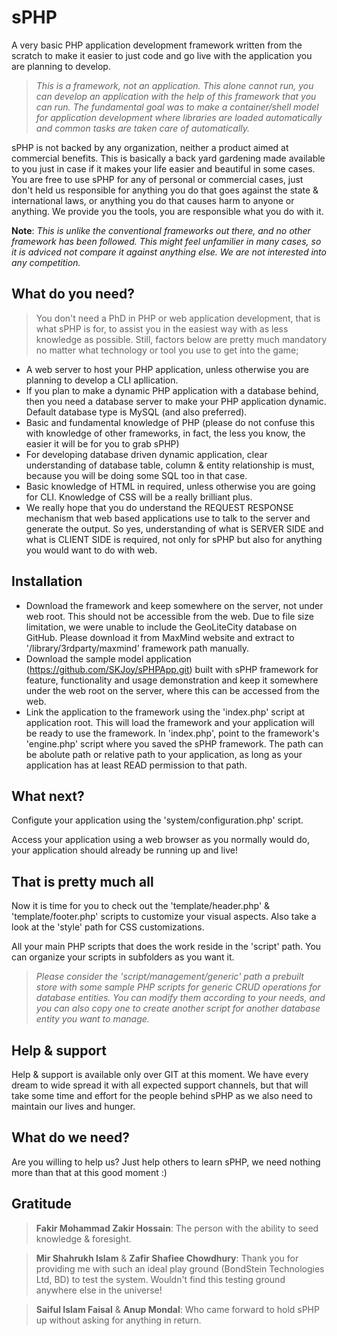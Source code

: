 # sPHP
A very basic PHP application development framework written from the scratch to make it easier to just code and go live with the application you are planning to develop.
> *This is a framework, not an application. This alone cannot run, you can develop an application with the help of this framework that you can run.
The fundamental goal was to make a container/shell model for application development where libraries are loaded automatically and common tasks are taken care of automatically.*

sPHP is not backed by any organization, neither a product aimed at commercial benefits. This is basically a back yard gardening made available to you just in case if it makes your life easier and beautiful in some cases. You are free to use sPHP for any of personal or commercial cases, just don't held us responsible for anything you do that goes against the state & international laws, or anything you do that causes harm to anyone or anything. We provide you the tools, you are responsible what you do with it.

**Note**: *This is unlike the conventional frameworks out there, and no other framework has been followed. This might feel unfamilier in many cases, so it is adviced not compare it against anything else. We are not interested into any competition.*
## What do you need?
> You don't need a PhD in PHP or web application development, that is what sPHP is for, to assist you in the easiest way with as less knowledge as possible. Still, factors below are pretty much mandatory no matter what technology or tool you use to get into the game;
- A web server to host your PHP application, unless otherwise you are planning to develop a CLI apllication.
- If you plan to make a dynamic PHP application with a database behind, then you need a database server to make your PHP application dynamic. Default database type is MySQL (and also preferred).
- Basic and fundamental knowledge of PHP (please do not confuse this with knowledge of other frameworks, in fact, the less you know, the easier it will be for you to grab sPHP)
- For developing database driven dynamic application, clear understanding of database table, column & entity relationship is must, because you will be doing some SQL too in that case.
- Basic knowledge of HTML in required, unless otherwise you are going for CLI. Knowledge of CSS will be a really brilliant plus.
- We really hope that you do understand the REQUEST RESPONSE mechanism that web based applications use to talk to the server and generate the output. So yes, understanding of what is SERVER SIDE and what is CLIENT SIDE is required, not only for sPHP but also for anything you would want to do with web.
## Installation
- Download the framework and keep somewhere on the server, not under web root. This should not be accessible from the web.
Due to file size limitation, we were unable to include the GeoLiteCity database on GitHub. Please download it from MaxMind website and extract to '/library/3rdparty/maxmind' framework path manually.
- Download the sample model application (https://github.com/SKJoy/sPHPApp.git) built with sPHP framework for feature, functionality and usage demonstration and keep it somewhere under the web root on the server, where this can be accessed from the web.
- Link the application to the framework using the 'index.php' script at application root. This will load the framework and your application will be ready to use the framework. In 'index.php', point to the framework's 'engine.php' script where you saved the sPHP framework. The path can be abolute path or relative path to your application, as long as your application has at least READ permission to that path.
## What next?
Configute your application using the 'system/configuration.php' script.

Access your application using a web browser as you normally would do, your application should already be running up and live!
## That is pretty much all
Now it is time for you to check out the 'template/header.php' & 'template/footer.php' scripts to customize your visual aspects. Also take a look at the 'style' path for CSS customizations.

All your main PHP scripts that does the work reside in the 'script' path. You can organize your scripts in subfolders as you want it.

> *Please consider the 'script/management/generic' path a prebuilt store with some sample PHP scripts for generic CRUD operations for database entities. You can modify them according to your needs, and you can also copy one to create another script for another database entity you want to manage.*
## Help & support
Help & support is available only over GIT at this moment. We have every dream to wide spread it with all expected support channels, but that will take some time and effort for the people behind sPHP as we also need to maintain our lives and hunger.
## What do we need?
Are you willing to help us? Just help others to learn sPHP, we need nothing more than that at this good moment :)
## Gratitude
> **Fakir Mohammad Zakir Hossain**: The person with the ability to seed knowledge & foresight.

> **Mir Shahrukh Islam** & **Zafir Shafiee Chowdhury**: Thank you for providing me with such an ideal play ground (BondStein Technologies Ltd, BD) to test the system. Wouldn't find this testing ground anywhere else in the universe!

> **Saiful Islam Faisal** & **Anup Mondal**: Who came forward to hold sPHP up without asking for anything in return.
